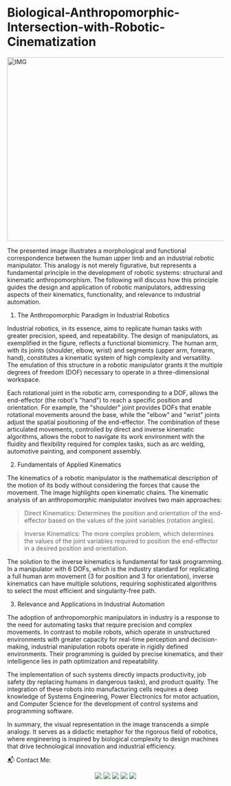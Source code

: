 # Biological-Anthropomorphic-Intersection-with-Robotic-Cinematization

<img width="916" height="428" alt="IMG" src="https://github.com/user-attachments/assets/7ea5685f-8269-4457-9cc1-9c4976826e33" /> 

The presented image illustrates a morphological and functional correspondence between the human upper limb and an industrial robotic manipulator. This analogy is not merely figurative, but represents a fundamental principle in the development of robotic systems: structural and kinematic anthropomorphism. The following will discuss how this principle guides the design and application of robotic manipulators, addressing aspects of their kinematics, functionality, and relevance to industrial automation.

1. The Anthropomorphic Paradigm in Industrial Robotics

Industrial robotics, in its essence, aims to replicate human tasks with greater precision, speed, and repeatability. The design of manipulators, as exemplified in the figure, reflects a functional biomimicry. The human arm, with its joints (shoulder, elbow, wrist) and segments (upper arm, forearm, hand), constitutes a kinematic system of high complexity and versatility. The emulation of this structure in a robotic manipulator grants it the multiple degrees of freedom (DOF) necessary to operate in a three-dimensional workspace.

Each rotational joint in the robotic arm, corresponding to a DOF, allows the end-effector (the robot's "hand") to reach a specific position and orientation. For example, the "shoulder" joint provides DOFs that enable rotational movements around the base, while the "elbow" and "wrist" joints adjust the spatial positioning of the end-effector. The combination of these articulated movements, controlled by direct and inverse kinematic algorithms, allows the robot to navigate its work environment with the fluidity and flexibility required for complex tasks, such as arc welding, automotive painting, and component assembly.

2. Fundamentals of Applied Kinematics

The kinematics of a robotic manipulator is the mathematical description of the motion of its body without considering the forces that cause the movement. The image highlights open kinematic chains. The kinematic analysis of an anthropomorphic manipulator involves two main approaches:


> Direct Kinematics: Determines the position and orientation of the end-effector based on the values of the joint variables (rotation angles).

> Inverse Kinematics: The more complex problem, which determines the values of the joint variables required to position the end-effector in a desired position and orientation.

The solution to the inverse kinematics is fundamental for task programming. In a manipulator with 6 DOFs, which is the industry standard for replicating a full human arm movement (3 for position and 3 for orientation), inverse kinematics can have multiple solutions, requiring sophisticated algorithms to select the most efficient and singularity-free path.

3. Relevance and Applications in Industrial Automation

The adoption of anthropomorphic manipulators in industry is a response to the need for automating tasks that require precision and complex movements. In contrast to mobile robots, which operate in unstructured environments with greater capacity for real-time perception and decision-making, industrial manipulation robots operate in rigidly defined environments. Their programming is guided by precise kinematics, and their intelligence lies in path optimization and repeatability.

The implementation of such systems directly impacts productivity, job safety (by replacing humans in dangerous tasks), and product quality. The integration of these robots into manufacturing cells requires a deep knowledge of Systems Engineering, Power Electronics for motor actuation, and Computer Science for the development of control systems and programming software.

In summary, the visual representation in the image transcends a simple analogy. It serves as a didactic metaphor for the rigorous field of robotics, where engineering is inspired by biological complexity to design machines that drive technological innovation and industrial efficiency.

📬 Contact Me:

<div align="center"> <a href="https://www.linkedin.com/in/nunes-andrade" target="_blank"><img src="https://img.shields.io/badge/-LinkedIn-%230077B5?style=for-the-badge&logo=linkedin&logoColor=white"></a> <a href="https://instagram.com/jp_nunes.andrade" target="_blank"><img src="https://img.shields.io/badge/-Instagram-%23E4405F?style=for-the-badge&logo=instagram&logoColor=white"></a> <a href="mailto:jpnunesandrade26@gmail.com"><img src="https://img.shields.io/badge/-Gmail-%23333?style=for-the-badge&logo=gmail&logoColor=white"></a> <a href="https://api.whatsapp.com/send?phone=5519995837955" target="_blank"><img src="https://img.shields.io/badge/WhatsApp-25D366?style=for-the-badge&logo=whatsapp&logoColor=white"></a> <a href="https://www.alura.com.br/indica-dev/jpnunesandrade26" target="_blank"><img src="https://img.shields.io/badge/Alura-0077B5?style=for-the-badge&logo=alura&logoColor=white"></a> </div>
